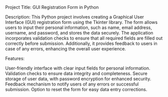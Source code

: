 Project Title: GUI Registration Form in Python

Description:
This Python project involves creating a Graphical User Interface (GUI) registration form using the Tkinter library. The form allows users to input their personal information, such as name, email address, username, and password, and stores the data securely. The application incorporates validation checks to ensure that all required fields are filled out correctly before submission. Additionally, it provides feedback to users in case of any errors, enhancing the overall user experience.

Features:

User-friendly interface with clear input fields for personal information.
Validation checks to ensure data integrity and completeness.
Secure storage of user data, with password encryption for enhanced security.
Feedback mechanism to notify users of any errors or successful submission.
Option to reset the form for easy data entry corrections.
